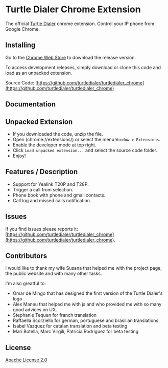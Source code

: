 Turtle Dialer Chrome Extension
==========

The official [Turtle Dialer](http://www.turtledialer.com/) chrome extension. Control your IP phone from Google Chrome.


Installing
-----

Go to the [Chrome Web Store]() to download the release version.

To access development releases, simply download or clone this code and load as an unpacked extension.

Source Code: [https://github.com/turtledialer/turtledialer_chrome](https://github.com/turtledialer/turtledialer_chrome)


Documentation
-----


Unpacked Extension
-----

- If you downloaded the code, unzip the file.
- Open (chrome://extensions/) or select the menu `Window > Extensions`.
- Enable the developer mode at top right.
- Click `Load unpacked extension...` and select the source code folder.
- Enjoy!


Features / Description
-----

- Support for Yealink T20P and T28P.
- Trigger a call from selection.
- Phone book with phone and gmail contacts.
- Call log and missed calls notification.



Issues
-----

If you find issues please reports it: [https://github.com/turtledialer/turtledialer_chrome](https://github.com/turtledialer/turtledialer_chrome).


Contributors
-----

I would like to thank my wife Susana that helped me with the project page, the public website and with many other tasks.

I'm also greatful to:

- Omar de Mingo that has designed the first version of the Turtle Dialer's logo
- Alex Maneu that helped me with js and who provided me with so many good advices on UX.
- Stephanie Tequen for franch translation
- Raffaella Scorziello for german, portuguese and brasilian translations
- Isabel Vazquez for catalan translation and beta testing
- Mari Botella, Marc Virgili, Patricia Rodriguez for beta testing


License
-----

[Apache License 2.0](http://www.apache.org/licenses/LICENSE-2.0.html)